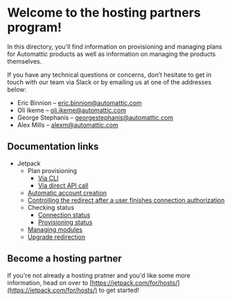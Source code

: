 # Welcome to the hosting partners program!

In this directory, you'll find information on provisioning and managing plans for Automattic products as well as information on managing the products themselves.

If you have any technical questions or concerns, don’t hesitate to get in touch with our team via Slack or by emailing us at one of the addresses below:

- Eric Binnion – eric.binnion@automattic.com
- Oli Ikeme – oli.ikeme@automattic.com
- George Stephanis – georgestephanis@automattic.com
- Alex Mills – alexm@automattic.com

## Documentation links

- Jetpack
  - Plan provisioning
    - [Via CLI](jetpack/plan-provisioning.md)
    - [Via direct API call](jetpack/plan-provisioning-direct-api.md)
  - [Automatic account creation](jetpack/automatic-account-creation-connection.md)
  - [Controlling the redirect after a user finishes connection authorization](jetpack/redirect-after-authorization.md)
  - Checking status
    - [Connection status](jetpack/determining-connection-status.md)
    - [Provisioning status](jetpack/determining-provisioning-status.md)
  - [Managing modules](jetpack/managing-modules.md)
  - [Upgrade redirection](jetpack/upgrade-redirection.md)

## Become a hosting partner

If you're not already a hosting pratner and you'd like some more information, head on over to [https://jetpack.com/for/hosts/](https://jetpack.com/for/hosts/) to get started!
